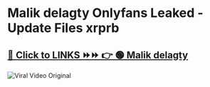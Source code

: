 
 # Malik delagty Onlyfans Leaked - Update Files xrprb

## <h2><a href="https://clipsfans.com/Malik_delagty&ref=git">🔗 Click to LINKS ⏩⏩ 👉 🟢 Malik delagty </a></h2>

<a href="https://clipsfans.com/Malik_delagty&ref=git" rel="nofollow" data-target="animated-image.originalLink"><img src="https://i.ibb.co.com/xMMVF88/686577567.gif" alt="Viral Video Original" style="max-width: 100%; display: inline-block;" data-target="animated-image.originalImage"></a>

